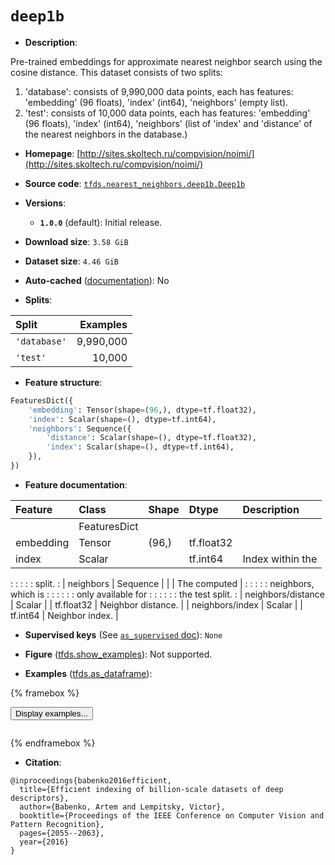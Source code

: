 <div itemscope itemtype="http://schema.org/Dataset">
  <div itemscope itemprop="includedInDataCatalog" itemtype="http://schema.org/DataCatalog">
    <meta itemprop="name" content="TensorFlow Datasets" />
  </div>
  <meta itemprop="name" content="deep1b" />
  <meta itemprop="description" content="Pre-trained embeddings for approximate nearest neighbor search using the&#10;cosine distance. This dataset consists of two splits:&#10;&#10;  1. &#x27;database&#x27;: consists of 9,990,000 data points, each has features:&#10;    &#x27;embedding&#x27; (96 floats), &#x27;index&#x27; (int64), &#x27;neighbors&#x27; (empty list).&#10;  2. &#x27;test&#x27;: consists of 10,000 data points, each has features: &#x27;embedding&#x27; (96&#10;    floats), &#x27;index&#x27; (int64), &#x27;neighbors&#x27; (list of &#x27;index&#x27; and &#x27;distance&#x27;&#10;    of the nearest neighbors in the database.)&#10;&#10;To use this dataset:&#10;&#10;```python&#10;import tensorflow_datasets as tfds&#10;&#10;ds = tfds.load(&#x27;deep1b&#x27;, split=&#x27;train&#x27;)&#10;for ex in ds.take(4):&#10;  print(ex)&#10;```&#10;&#10;See [the guide](https://www.tensorflow.org/datasets/overview) for more&#10;informations on [tensorflow_datasets](https://www.tensorflow.org/datasets).&#10;&#10;" />
  <meta itemprop="url" content="https://www.tensorflow.org/datasets/catalog/deep1b" />
  <meta itemprop="sameAs" content="http://sites.skoltech.ru/compvision/noimi/" />
  <meta itemprop="citation" content="@inproceedings{babenko2016efficient,&#10;  title={Efficient indexing of billion-scale datasets of deep descriptors},&#10;  author={Babenko, Artem and Lempitsky, Victor},&#10;  booktitle={Proceedings of the IEEE Conference on Computer Vision and Pattern Recognition},&#10;  pages={2055--2063},&#10;  year={2016}&#10;}" />
</div>

# `deep1b`


*   **Description**:

Pre-trained embeddings for approximate nearest neighbor search using the cosine
distance. This dataset consists of two splits:

1.  'database': consists of 9,990,000 data points, each has features:
    'embedding' (96 floats), 'index' (int64), 'neighbors' (empty list).
2.  'test': consists of 10,000 data points, each has features: 'embedding' (96
    floats), 'index' (int64), 'neighbors' (list of 'index' and 'distance' of the
    nearest neighbors in the database.)

*   **Homepage**:
    [http://sites.skoltech.ru/compvision/noimi/](http://sites.skoltech.ru/compvision/noimi/)

*   **Source code**:
    [`tfds.nearest_neighbors.deep1b.Deep1b`](https://github.com/tensorflow/datasets/tree/master/tensorflow_datasets/nearest_neighbors/deep1b/deep1b.py)

*   **Versions**:

    *   **`1.0.0`** (default): Initial release.

*   **Download size**: `3.58 GiB`

*   **Dataset size**: `4.46 GiB`

*   **Auto-cached**
    ([documentation](https://www.tensorflow.org/datasets/performances#auto-caching)):
    No

*   **Splits**:

Split        | Examples
:----------- | --------:
`'database'` | 9,990,000
`'test'`     | 10,000

*   **Feature structure**:

```python
FeaturesDict({
    'embedding': Tensor(shape=(96,), dtype=tf.float32),
    'index': Scalar(shape=(), dtype=tf.int64),
    'neighbors': Sequence({
        'distance': Scalar(shape=(), dtype=tf.float32),
        'index': Scalar(shape=(), dtype=tf.int64),
    }),
})
```

*   **Feature documentation**:

| Feature            | Class        | Shape | Dtype      | Description         |
| :----------------- | :----------- | :---- | :--------- | :------------------ |
|                    | FeaturesDict |       |            |                     |
| embedding          | Tensor       | (96,) | tf.float32 |                     |
| index              | Scalar       |       | tf.int64   | Index within the    |
:                    :              :       :            : split.              :
| neighbors          | Sequence     |       |            | The computed        |
:                    :              :       :            : neighbors, which is :
:                    :              :       :            : only available for  :
:                    :              :       :            : the test split.     :
| neighbors/distance | Scalar       |       | tf.float32 | Neighbor distance.  |
| neighbors/index    | Scalar       |       | tf.int64   | Neighbor index.     |

*   **Supervised keys** (See
    [`as_supervised` doc](https://www.tensorflow.org/datasets/api_docs/python/tfds/load#args)):
    `None`

*   **Figure**
    ([tfds.show_examples](https://www.tensorflow.org/datasets/api_docs/python/tfds/visualization/show_examples)):
    Not supported.

*   **Examples**
    ([tfds.as_dataframe](https://www.tensorflow.org/datasets/api_docs/python/tfds/as_dataframe)):

<!-- mdformat off(HTML should not be auto-formatted) -->

{% framebox %}

<button id="displaydataframe">Display examples...</button>
<div id="dataframecontent" style="overflow-x:auto"></div>
<script>
const url = "https://storage.googleapis.com/tfds-data/visualization/dataframe/deep1b-1.0.0.html";
const dataButton = document.getElementById('displaydataframe');
dataButton.addEventListener('click', async () => {
  // Disable the button after clicking (dataframe loaded only once).
  dataButton.disabled = true;

  const contentPane = document.getElementById('dataframecontent');
  try {
    const response = await fetch(url);
    // Error response codes don't throw an error, so force an error to show
    // the error message.
    if (!response.ok) throw Error(response.statusText);

    const data = await response.text();
    contentPane.innerHTML = data;
  } catch (e) {
    contentPane.innerHTML =
        'Error loading examples. If the error persist, please open '
        + 'a new issue.';
  }
});
</script>

{% endframebox %}

<!-- mdformat on -->

*   **Citation**:

```
@inproceedings{babenko2016efficient,
  title={Efficient indexing of billion-scale datasets of deep descriptors},
  author={Babenko, Artem and Lempitsky, Victor},
  booktitle={Proceedings of the IEEE Conference on Computer Vision and Pattern Recognition},
  pages={2055--2063},
  year={2016}
}
```


